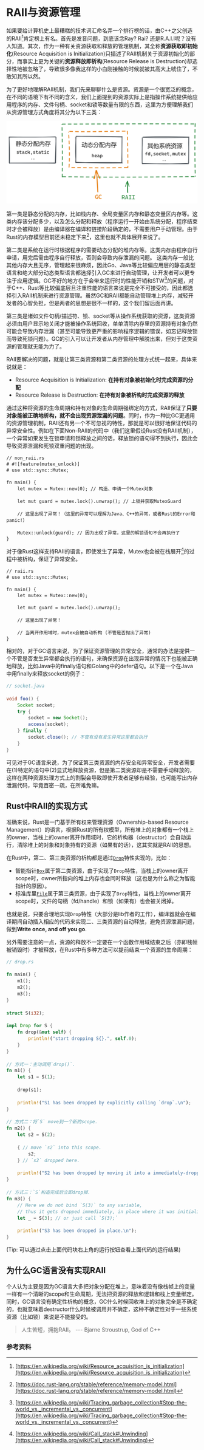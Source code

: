 # RAII与资源管理

如果要给计算机史上最糟糕的技术词汇命名弄一个排行榜的话，由C++之父创造的RAII[^1]肯定榜上有名。首先是发音问题，到底该念Ray? Rai? 还是R.A.I.I呢？没有人知道。其次，作为一种有关资源获取和释放的管理机制，其全称**资源获取即初始化**(Resource Acquisition is Initialization)只描述了RAII机制关于资源初始化的部分，而事实上更为关键的**资源释放即析构**(Resource Release is Destruction)却选择性地被忽略了，导致很多像我这样的小白刚接触的时候就被其高大上唬住了，不敢知其所以然。

为了更好地理解RAII机制，我们先来聊聊什么是资源。资源是一个很宽泛的概念，在不同的语境下有不同的含义，我们上面提到的资源实际上是指操作系统提供给应用程序的内存、文件句柄、socket和锁等数量有限的东西，这里为方便理解我们从资源管理方式角度将其分为以下三类：

![system resources](./img/system_resources.png)

第一类是静态分配的内存，比如栈内存、全局变量区内存和静态变量区内存等。这类内存该分配多少，以及怎么分配和释放（程序运行一开始由系统分配，程序结束时才会被释放）是由编译器在编译和链接阶段确定的，不需要用户手动管理。由于Rust的内存模型目前还未稳定下来[^2]，这里也就不具体展开来说了。

第二类是系统在运行时根据程序的需要动态分配的堆内存等。这类内存由程序自行申请，用完后需由程序自行释放，否则会导致内存泄漏的问题。
这类内存一般比其他内存大且无序，管理起来很麻烦，因此Go、Java等比较偏应用层的静态类型语言和绝大部分动态类型语言都选择引入GC来进行自动管理，让开发者可以更专注于应用逻辑。GC不好的地方在于会带来运行时的性能开销和STW[^3]的问题，对于C++、Rust等比较偏底层且注重性能的语言来说是完全不可接受的，因此都选择引入RAII机制来进行资源管理。虽然GC和RAII都能自动管理堆上内存，减轻开发者的心智负担，但是两者的思想是很不一样的，这个我们留后面再讲。

第三类是诸如文件句柄/描述符、锁、socket等从操作系统获取的资源，这类资源必须由用户显示地关闭才能被操作系统回收，单单清除内存里的资源持有对象仍然可能会导致内存泄漏（甚至可能导致更严重的影响程序逻辑的错误，如忘记释放锁而导致死锁问题）。GC的引入可以让开发者从内存管理中解脱出来，但对于这类资源的管理就无能为力了。

RAII要解决的问题，就是让第三类资源和第二类资源的处理方式统一起来，具体来说就是：

- Resource Acquisition is Initialization: **在持有对象被初始化时完成资源的分配**
- Resource Release is Destruction: **在持有对象被析构时完成资源的释放**

通过这种将资源的生命周期和持有对象的生命周期强绑定的方式，RAII保证了**只要对象能被正确地析构，就不会出现资源泄漏的问题**。同时，作为一种比GC更通用的资源管理机制，RAII还有另一个不可忽视的特性，那就是可以很好地保证代码的异常安全性。例如在下面Non-RAII的代码中（我们这里假设Rust没有RAII机制），一个异常如果发生在锁申请和锁释放之间的话，释放锁的语句得不到执行，因此会导致资源泄漏和死锁双重问题的出现。

```rust,no_run
// non_raii.rs
# #![feature(mutex_unlock)]
# use std::sync::Mutex;

fn main() {
    let mutex = Mutex::new(0); // 构造、申请一个Mutex对象

    let mut guard = mutex.lock().unwrap(); // 上锁并获取MutexGuard

    // 这里出现了异常！（这里的异常可以理解为Java、C++的异常，或者Rust的Error和panic!）

    Mutex::unlock(guard); // 因为出现了异常，这里的解锁语句不会再执行了
}
```

对于像Rust这样支持RAII的语言，即使发生了异常，Mutex也会被在栈展开[^4]的过程中被析构，保证了异常安全。

```rust,no_run
// raii.rs
# use std::sync::Mutex;

fn main() {
    let mutex = Mutex::new(0);

    let mut guard = mutex.lock().unwrap();

    // 这里出现了异常！

    // 当离开作用域时，mutex会被自动析构 (不管是否抛出了异常)
}
```

相对的，对于GC语言来说，为了保证资源管理的异常安全，通常的办法是提供一个不管是否发生异常都会执行的语句，来确保资源在出现异常的情况下也能被正确地释放，比如Java中的finally语句和Golang中的defer语句。以下是一个在Java中用finally来释放socket的例子：

```java
// socket.java

void foo() {
    Socket socket;
    try {
        socket = new Socket();
        access(socket);
    } finally {
        socket.close(); // 不管有没有发生异常这里都会执行
    }
}
```

可见对于GC语言来说，为了保证第三类资源的内存安全和异常安全，开发者需要在(1)特定的语句中(2)显式地释放资源，但是第二类资源却是不需要手动释放的，这样在两种资源处理方式上的割裂会导致即使开发者足够有经验，也可能写出内存泄漏代码，毕竟百密一疏，在所难免嘛。

## Rust中RAII的实现方式

准确来说，Rust是一门基于所有权来管理资源（Ownership-based Resource Management）的语言，根据Rust的所有权模型，所有堆上的对象都有一个栈上的owner，当栈上的owner离开作用域时，它的析构器（destructor）会自动运行，清除堆上的对象和对象持有的资源（如果有的话），这其实就是RAII的思想。

在Rust中，第二、第三类资源的析构都是通过[`Drop`]特性实现的，比如：

- 智能指针[`Box`]属于第二类资源，由于实现了`Drop`特性，当栈上的owner离开scope时，owner所指向的堆上内存也会同时释放（这也是为什么称之为智能指针的原因）。
- 标准库里[`File`]属于第三类资源，由于实现了`Drop`特性，当栈上的owner离开scope时，文件的句柄（fd/handle）和锁（如果有）也会被关闭掉。

也就是说，只要合理地实现`Drop`特性（大部分是lib作者的工作），编译器就会在编译期间自动插入相应的代码来实现二、三类资源的自动释放，避免资源泄漏问题，做到**Write once, and off you go**.

另外需要注意的一点，资源的释放不一定要在一个函数作用域结束之后（亦即栈帧被销毁时）才被释放，在Rust中有多种方法可以提前结束一个资源的生命周期：

[`Drop`]: https://doc.rust-lang.org/nightly/std/ops/trait.Drop.html
[`Box`]: https://doc.rust-lang.org/nightly/std/ops/trait.Drop.html
[`File`]: https://doc.rust-lang.org/nightly/std/fs/struct.File.html

```rust
// drop.rs

fn main() {
    m1();
    m2();
    m3();
}

struct S(i32);

impl Drop for S {
    fn drop(&mut self) {
        println!("start dropping S{}.", self.0);
    }
}

// 方式一：主动调用`drop()`.
fn m1() {
    let s1 = S(1);

    drop(s1);

    println!("S1 has been dropped by explicitly calling `drop`.\n");
}

// 方式二：将`S` move到一个新的scope.
fn m2() {
    let s2 = S(2);

    { // move `s2` into this scope.
        s2;
    } // `s2` dropped here.

    println!("S2 has been dropped by moving it into a immediately-dropped scope.\n");
}

// 方式三：`S`构造完成后立即drop掉.
fn m3() {
    // Here we do not bind `S(3)` to any variable,
    // thus it gets dropped immediately, in place where it was initialized.
    let _ = S(3); // or just call `S(3);`

    println!("S3 has been dropped in place.\n");
}
```

(Tip: 可以通过点击上面代码块右上角的运行按钮查看上面代码的运行结果)

## 为什么GC语言没有实现RAII

个人认为主要是因为GC语言大多把对象分配在堆上，意味着没有像栈帧上的变量一样有一个清晰的scope和生命周期，无法把资源的释放和逻辑和栈上变量绑定。同时，GC语言没有确定性析构的概念，GC什么时候回收堆上的对象完全是不确定的，也就意味着destructor什么时候被调用并不确定，这种不确定性对于一些系统资源（比如锁）来说是不能接受的。

> 人生苦短，拥抱RAII。 --- Bjarne Stroustrup, God of C++

### 参考资料

[^1]: [https://en.wikipedia.org/wiki/Resource_acquisition_is_initialization](https://en.wikipedia.org/wiki/Resource_acquisition_is_initialization)

[^2]: [https://doc.rust-lang.org/stable/reference/memory-model.html](https://doc.rust-lang.org/stable/reference/memory-model.html)

[^3]: [https://en.wikipedia.org/wiki/Tracing_garbage_collection#Stop-the-world_vs._incremental_vs._concurrent](https://en.wikipedia.org/wiki/Tracing_garbage_collection#Stop-the-world_vs._incremental_vs._concurrent)

[^4]: [https://en.wikipedia.org/wiki/Call_stack#Unwinding](https://en.wikipedia.org/wiki/Call_stack#Unwinding)

[^5]: [https://doc.rust-lang.org/rust-by-example/scope/raii.html](https://doc.rust-lang.org/rust-by-example/scope/raii.html)

[^6]: [https://doc.rust-lang.org/nomicon/unwinding.html](https://doc.rust-lang.org/nomicon/unwinding.html)

[^7]: [https://rustmagazine.github.io/rust_magazine_2021/chapter_4/rust-to-system-essence-raii.html](https://rustmagazine.github.io/rust_magazine_2021/chapter_4/rust-to-system-essence-raii.html)